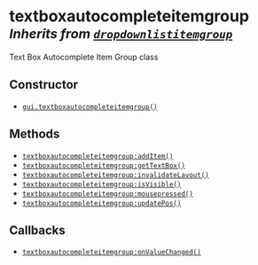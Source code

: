 textboxautocompleteitemgroup <small>_Inherits from [`dropdownlistitemgroup`](api/dropdownlistitemgroup)_</small>
============================

Text Box Autocomplete Item Group class

Constructor
-----------

* [`gui.textboxautocompleteitemgroup()`](api/gui.textboxautocompleteitemgroup)

Methods
-------

* [`textboxautocompleteitemgroup:addItem()`](api/textboxautocompleteitemgroup.addItem)
* [`textboxautocompleteitemgroup:getTextBox()`](api/textboxautocompleteitemgroup.getTextBox)
* [`textboxautocompleteitemgroup:invalidateLayout()`](api/textboxautocompleteitemgroup.invalidateLayout)
* [`textboxautocompleteitemgroup:isVisible()`](api/textboxautocompleteitemgroup.isVisible)
* [`textboxautocompleteitemgroup:mousepressed()`](api/textboxautocompleteitemgroup.mousepressed)
* [`textboxautocompleteitemgroup:updatePos()`](api/textboxautocompleteitemgroup.updatePos)

Callbacks
---------

* [`textboxautocompleteitemgroup:onValueChanged()`](api/textboxautocompleteitemgroup.onValueChanged)
